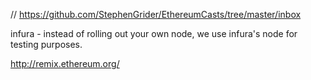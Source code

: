 // https://github.com/StephenGrider/EthereumCasts/tree/master/inbox

infura - instead of rolling out your own node, we use infura's node for testing purposes.

http://remix.ethereum.org/